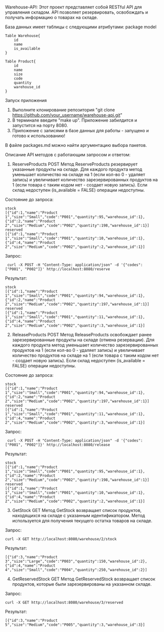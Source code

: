 Warehouse-API:
Этот проект представляет собой RESTful API для управления складом. API позволяет резервировать, освобождать и получать информацию о товарах на складе.

База данных имеет таблицы c следующими атрибутами:
package model
```
Table Warehouse{
    id
    name
    is_available
}

Table Product{
    id
    name
    size
    code
    quantity
    warehouse_id
}
```

Запуск приложения
1. Выполните клонирование репозитория "git clone https://github.com/your_username/warehouse-api.git" 
2. В терминале введите "make up". Приложение забилдится и запустится на порту 8080. 
3. Приложение с записями в базе данных для работы - запущено и готово к использованию!

В файле packages.md можно найти аргументацию выбора пакетов.

Описание API методов с работающим запросом и ответом:

1. ReserveProducts POST
Метод ReserveProducts резервирует указанные продукты на складе. Для каждого продукта метод уменьшает количество на складе на 1 (если кол-во 0 - удаляет запись) и увеличивает количество зарезервированных продуктов на 1 (если товара с таким кодом нет - создает новую запись). Если склад недоступен (is_available = FALSE) операции недоступны.

Состояние до запроса:
```
stock
[{"id":1,"name":"Product 1","size":"Small","code":"P001","quantity":95,"warehouse_id":1},{"id":2,"name":"Product 2","size":"Medium","code":"P002","quantity":198,"warehouse_id":1}]
reserved
[{"id":1,"name":"Product 1","size":"Small","code":"P001","quantity":10,"warehouse_id":1},{"id":4,"name":"Product 2","size":"Medium","code":"P002","quantity":2,"warehouse_id":1}]
```
Запрос:
```
 curl -X POST -H "Content-Type: application/json" -d '{"codes":["P001", "P002"]}' http://localhost:8080/reserve
```
Результат:
```
stock
[{"id":1,"name":"Product 1","size":"Small","code":"P001","quantity":94,"warehouse_id":1},{"id":2,"name":"Product 2","size":"Medium","code":"P002","quantity":197,"warehouse_id":1}]
reserved
[{"id":1,"name":"Product 1","size":"Small","code":"P001","quantity":11,"warehouse_id":1},{"id":4,"name":"Product 2","size":"Medium","code":"P002","quantity":3,"warehouse_id":1}]

```

2. ReleaseProducts POST
Метод ReleaseProducts освобождает ранее зарезервированные продукты на складе (отмена резервации). Для каждого продукта метод уменьшает количество зарезервированных продуктов на 1 (если кол-во 0 - удаляет запись) и увеличивает количество продуктов на складе на 1 (если товара с таким кодом нет - создает новую запись). Если склад недоступен (is_available = FALSE) операции недоступны.

Состояние до запроса:
```
stock
[{"id":1,"name":"Product 1","size":"Small","code":"P001","quantity":94,"warehouse_id":1},{"id":2,"name":"Product 2","size":"Medium","code":"P002","quantity":197,"warehouse_id":1}]
reserved
[{"id":1,"name":"Product 1","size":"Small","code":"P001","quantity":11,"warehouse_id":1},{"id":4,"name":"Product 2","size":"Medium","code":"P002","quantity":3,"warehouse_id":1}]
```
Запрос:
```
 curl -X POST -H "Content-Type: application/json" -d '{"codes":["P001", "P002"]}' http://localhost:8080/release
```
Результат:
```
stock
[{"id":1,"name":"Product 1","size":"Small","code":"P001","quantity":95,"warehouse_id":1},{"id":2,"name":"Product 2","size":"Medium","code":"P002","quantity":198,"warehouse_id":1}]
reserved
[{"id":1,"name":"Product 1","size":"Small","code":"P001","quantity":10,"warehouse_id":1},{"id":4,"name":"Product 2","size":"Medium","code":"P002","quantity":2,"warehouse_id":1}]

```

3. GetStock GET
Метод GetStock возвращает список продуктов, находящихся на складе с указанным идентификатором. Метод используется для получения текущего остатка товаров на складе.

Запрос:
```
curl -X GET http://localhost:8080/warehouse/2/stock
```
Результат:
```
[{"id":3,"name":"Product 3","size":"Large","code":"P003","quantity":150,"warehouse_id":2},{"id":4,"name":"Product 4","size":"Small","code":"P004","quantity":250,"warehouse_id":2}]
```

4. GetReservedStock GET
Метод GetReservedStock возвращает список продуктов, которые были зарезервированы на указанном складе.

Запрос:
```
curl -X GET http://localhost:8080/warehouse/3/reserved
```
Результат:
```
[{"id":3,"name":"Product 5","size":"Medium","code":"P005","quantity":3,"warehouse_id":3}]
```
